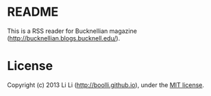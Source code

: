 # README

This is a RSS reader for Bucknellian magazine (http://bucknellian.blogs.bucknell.edu/).

# License
Copyright (c) 2013 Li Li (http://boolli.github.io), under the
[MIT license](http://www.opensource.org/licenses/mit-license.php).
